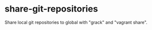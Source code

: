 share-git-repositories
======================

Share local git repositories to global with "grack" and "vagrant share".

